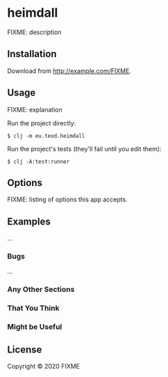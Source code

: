 # heimdall

FIXME: description

## Installation

Download from http://example.com/FIXME.

## Usage

FIXME: explanation

Run the project directly:

    $ clj -m eu.teod.heimdall

Run the project's tests (they'll fail until you edit them):

    $ clj -A:test:runner

## Options

FIXME: listing of options this app accepts.

## Examples

...

### Bugs

...

### Any Other Sections
### That You Think
### Might be Useful

## License

Copyright © 2020 FIXME
